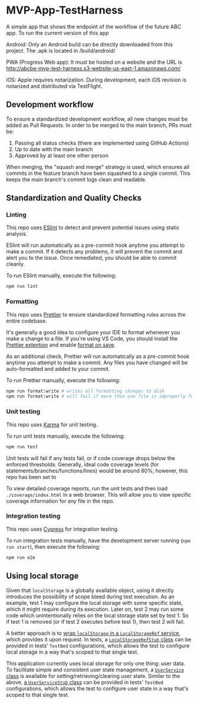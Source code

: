 # MVP-App-TestHarness

A simple app that shows the endpoint of the workflow of the future ABC app.
To run the current version of this app

Android: Only an Android build can be directly downloaded from this project. The .apk is located in /build/android/

PWA (Progress Web app): It must be hosted on a website and the URL is http://abcbe-mvp-test-harness.s3-website-us-east-1.amazonaws.com/

iOS: Apple requires notarization. During development, each iOS revision is notarized and distributed via TestFlight.

## Development workflow

To ensure a standardized development workflow, all new changes must be added as Pull Requests. In order to be merged to the main branch, PRs must be:

1. Passing all status checks (there are implemented using GitHub Actions)
2. Up to date with the main branch
3. Approved by at least one other person

When merging, the "squash and merge" strategy is used, which ensures all commits in the feature branch have been squashed to a single commit. This keeps the main branch's commit logs clean and readable.

## Standardization and Quality Checks

### Linting

This repo uses [ESlint](https://eslint.org/) to detect and prevent potential issues using static analysis.

ESlint will run automatically as a pre-commit hook anytime you attempt to make a commit. If it detects any problems, it will prevent the commit and alert you to the issue. Once remediated, you should be able to commit cleanly.

To run ESlint manually, execute the following:

```bash
npm run lint
```

### Formatting

This repo uses [Prettier](https://prettier.io/) to ensure standardized formatting rules across the entire codebase.

It's generally a good idea to configure your IDE to format whenever you make a change to a file. If you're using VS Code, you should install the [Prettier extention](https://marketplace.visualstudio.com/items?itemName=esbenp.prettier-vscode) and enable [format on save](https://code.visualstudio.com/updates/v1_6#_format-on-save).

As an additional check, Prettier will run automatically as a pre-commit hook anytime you attempt to make a commit. Any files you have changed will be auto-formatted and added to your commit.

To run Prettier manually, execute the following:

```bash
npm run format:write # writes all formatting changes to disk
npm run format:write # will fail if more than one file is improperly formatted
```

### Unit testing

This repo uses [Karma](https://angular.io/guide/testing) for unit testing.

To run unit tests manually, execute the following:

```bash
npm run test
```

Unit tests will fail if any tests fail, or if code coverage drops below the enforced thresholds. Generally, ideal code coverage levels (for statements/branches/functions/lines) would be around 80%; however, this repo has been set to

To view detailed coverage reports, run the unit tests and then load `./coverage/index.html` in a web browser. This will allow you to view specific coverage information for any file in the repo.

### Integration testing

This repo uses [Cypress](https://www.cypress.io/) for integration testing.

To run integration tests manually, have the development server running (`npm run start`), then execute the following:

```bash
npm run e2e
```

## Using local storage

Given that `localStorage` is a globally available object, using it directly introduces the possibility of scope bleed during test execution. As an example, test 1 may configure the local storage with some specific state, which it might require during its execution. Later on, test 2 may run some code which unintentionally relies on the local storage state set by test 1. So if test 1 is removed (or if test 2 executes before test 1), then test 2 will fail.

A better approach is to [wrap `localStorage` in a `LocalStorageRef` service](https://github.com/trustthevote/MVP-App-TestHarness/blob/main/src/app/class/local-storage-ref/local-storage-ref.service.ts), which provides it upon request. In tests, a [`LocalStorageRefStub` class](https://github.com/trustthevote/MVP-App-TestHarness/blob/main/src/app/class/local-storage-ref/local-storage-ref.stub.ts) can be provided in tests' `TestBed` configurations, which allows the test to configure local storage in a way that's scoped to that single test.

This application currently uses local storage for only one thing: user data. To facilitate simple and consistent user state management, a [`UserService` class](https://github.com/trustthevote/MVP-App-TestHarness/blob/main/src/app/class/user/user.service.ts) is available for setting/retrieving/clearing user state. Similar to the above, [a `UserServiceStub` class](https://github.com/trustthevote/MVP-App-TestHarness/blob/main/src/app/class/user/user.service.stub.ts) can be provided in tests' `TestBed` configurations, which allows the test to configure user state in a way that's scoped to that single test.
